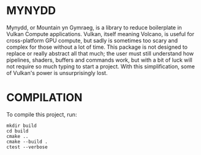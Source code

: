 
# MYNYDD

Mynydd, or Mountain yn Gymraeg, is a library to reduce boilerplate in Vulkan Compute applications. Vulkan, itself meaning Volcano, is useful for cross-platform GPU compute, but sadly is sometimes too scary and complex for those without a lot of time. This package is not designed to replace or really abstract all that much; the user must still understand how pipelines, shaders, buffers and commands work, but with a bit of luck will not require so much typing to start a project. With this simplification, some of Vulkan's power is unsurprisingly lost.

# COMPILATION

To compile this project, run:

```
mkdir build
cd build
cmake ..
cmake --build .
ctest --verbose
```

